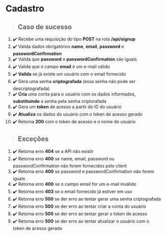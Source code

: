 # Cadastro

> ## Caso de sucesso

1. ✔️ Recebe uma requisição do tipo **POST** na rota **/api/signup**
2. ✔️ Valida dados obrigatórios **name**, **email**, **password** e **passwordConfirmation**
3. ✔️ Valida que **password** e **passwordConfirmation** são iguais
4. ✔️ Valida que o campo **email** é um e-mail válido
5. ✔️ **Valida** se já existe um usuário com o email fornecido
6. ✔️ Gera uma senha **criptografada** (essa senha não pode ser descriptografada)
7. ✔️ **Cria** uma conta para o usuário com os dados informados, **substituindo** a senha pela senha criptorafada
8. ✔️ Gera um **token** de acesso a partir do ID do usuário
9. ✔️ **Atualiza** os dados do usuário com o token de acesso gerado
10. ✔️ Retorna **200** com o token de acesso e o nome do usuário

> ## Exceções

1. ✔️ Retorna erro **404** se a API não existir
2. ✔️ Retorna erro **400** se name, email, password ou passwordConfirmation não forem fornecidos pelo client
3. ✔️ Retorna erro **400** se password e passwordConfirmation não forem iguais
4. ✔️ Retorna erro **400** se o campo email for um e-mail inválido
5. ✔️ Retorna erro **403** se o email fornecido já estiver em uso
6. ✔️ Retorna erro **500** se der erro ao tentar gerar uma senha criptografada
7. ✔️ Retorna erro **500** se der erro ao tentar criar a conta do usuário
8. ✔️ Retorna erro **500** se der erro ao tentar gerar o token de acesso
9. ✔️ Retorna erro **500** se der erro ao tentar atualizar o usuário com o token de acesso gerado
